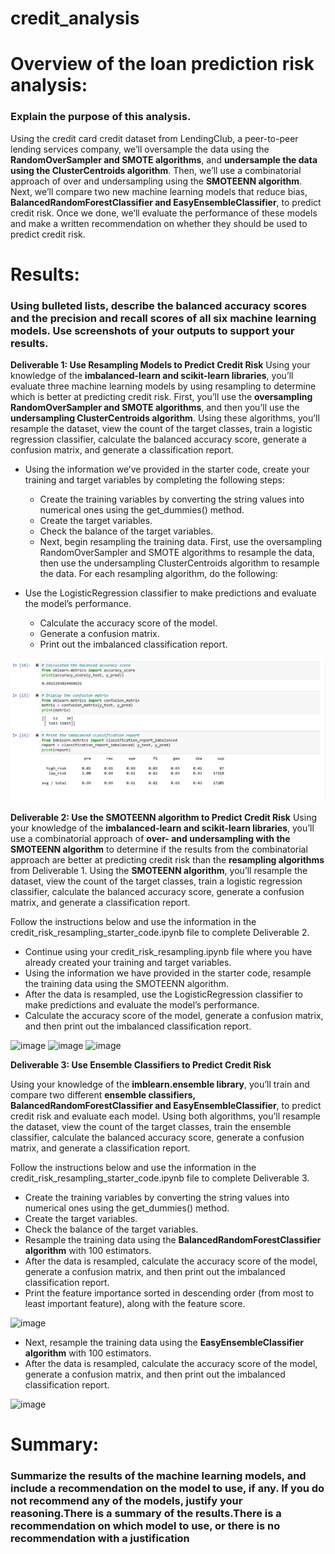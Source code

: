 # credit_analysis
# Overview of the loan prediction risk analysis: 
### Explain the purpose of this analysis.

Using the credit card credit dataset from LendingClub, a peer-to-peer lending services company, we’ll oversample the data using the **RandomOverSampler and SMOTE algorithms**, and **undersample the data using the ClusterCentroids algorithm**. Then, we’ll use a combinatorial approach of over and undersampling using the **SMOTEENN algorithm**. Next, we’ll compare two new machine learning models that reduce bias, **BalancedRandomForestClassifier and EasyEnsembleClassifier**, to predict credit risk. Once we done, we’ll evaluate the performance of these models and make a written recommendation on whether they should be used to predict credit risk.

# Results: 
### Using bulleted lists, describe the balanced accuracy scores and the precision and recall scores of all six machine learning models. Use screenshots of your outputs to support your results.

**Deliverable 1: Use Resampling Models to Predict Credit Risk**
Using your knowledge of the **imbalanced-learn and scikit-learn libraries**, you’ll evaluate three machine learning models by using resampling to determine which is better at predicting credit risk. First, you’ll use the **oversampling RandomOverSampler and SMOTE algorithms**, and then you’ll use the **undersampling ClusterCentroids algorithm**. Using these algorithms, you’ll resample the dataset, view the count of the target classes, train a logistic regression classifier, calculate the balanced accuracy score, generate a confusion matrix, and generate a classification report.

* Using the information we’ve provided in the starter code, create your training and target variables by completing the following steps:
    * Create the training variables by converting the string values into numerical ones using the get_dummies() method.
    * Create the target variables.
    * Check the balance of the target variables.
    * Next, begin resampling the training data. First, use the oversampling RandomOverSampler and SMOTE algorithms to resample the data, then use the undersampling           ClusterCentroids algorithm to resample the data. For each resampling algorithm, do the following:

* Use the LogisticRegression classifier to make predictions and evaluate the model’s performance.
    * Calculate the accuracy score of the model.
    * Generate a confusion matrix.
    * Print out the imbalanced classification report.

![Deliverable1_1](Starter_Code/Resources/Deliverable1_1.png)

**Deliverable 2: Use the SMOTEENN algorithm to Predict Credit Risk**
Using your knowledge of the **imbalanced-learn and scikit-learn libraries**, you’ll use a combinatorial approach of **over- and undersampling with the SMOTEENN algorithm** to determine if the results from the combinatorial approach are better at predicting credit risk than the **resampling algorithms** from Deliverable 1. Using the **SMOTEENN algorithm**, you’ll resample the dataset, view the count of the target classes, train a logistic regression classifier, calculate the balanced accuracy score, generate a confusion matrix, and generate a classification report.

Follow the instructions below and use the information in the credit_risk_resampling_starter_code.ipynb file to complete Deliverable 2.

* Continue using your credit_risk_resampling.ipynb file where you have already created your training and target variables.
* Using the information we have provided in the starter code, resample the training data using the SMOTEENN algorithm.
* After the data is resampled, use the LogisticRegression classifier to make predictions and evaluate the model’s performance.
* Calculate the accuracy score of the model, generate a confusion matrix, and then print out the imbalanced classification report.

![image](link)
![image](link)
![image](link)

**Deliverable 3: Use Ensemble Classifiers to Predict Credit Risk**

Using your knowledge of the **imblearn.ensemble library**, you’ll train and compare two different **ensemble classifiers, BalancedRandomForestClassifier and EasyEnsembleClassifier**, to predict credit risk and evaluate each model. Using both algorithms, you’ll resample the dataset, view the count of the target classes, train the ensemble classifier, calculate the balanced accuracy score, generate a confusion matrix, and generate a classification report.

Follow the instructions below and use the information in the credit_risk_resampling_starter_code.ipynb file to complete Deliverable 3.

* Create the training variables by converting the string values into numerical ones using the get_dummies() method.
* Create the target variables.
* Check the balance of the target variables.
* Resample the training data using the **BalancedRandomForestClassifier algorithm** with 100 estimators.
* After the data is resampled, calculate the accuracy score of the model, generate a confusion matrix, and then print out the imbalanced classification report.
* Print the feature importance sorted in descending order (from most to least important feature), along with the feature score.

![image](link)

* Next, resample the training data using the **EasyEnsembleClassifier algorithm** with 100 estimators.
* After the data is resampled, calculate the accuracy score of the model, generate a confusion matrix, and then print out the imbalanced classification report.

![image](link)





# Summary: 
### Summarize the results of the machine learning models, and include a recommendation on the model to use, if any. If you do not recommend any of the models, justify your reasoning.There is a summary of the results.There is a recommendation on which model to use, or there is no recommendation with a justification


